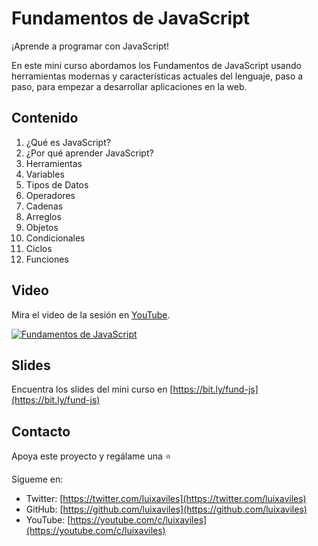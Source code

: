 # Fundamentos de JavaScript
¡Aprende a programar con JavaScript!

En este mini curso abordamos los Fundamentos de JavaScript usando herramientas modernas y características actuales del lenguaje, paso a paso, para empezar a desarrollar aplicaciones en la web.

## Contenido
1. ¿Qué es JavaScript?
2. ¿Por qué aprender JavaScript?
3. Herramientas
4. Variables
5. Tipos de Datos
6. Operadores
7. Cadenas
8. Arreglos
9. Objetos
10. Condicionales
11. Ciclos
12. Funciones

## Video
Mira el video de la sesión en [YouTube](https://youtu.be/hjSDHz_qKTQ).

[![Fundamentos de JavaScript](https://img.youtube.com/vi/hjSDHz_qKTQ/0.jpg)](https://youtu.be/hjSDHz_qKTQ)

## Slides

Encuentra los slides del mini curso en [https://bit.ly/fund-js](https://bit.ly/fund-js)

## Contacto
Apoya este proyecto y regálame una :star:

Sígueme en:

* Twitter: [https://twitter.com/luixaviles](https://twitter.com/luixaviles)
* GitHub: [https://github.com/luixaviles](https://github.com/luixaviles)
* YouTube: [https://youtube.com/c/luixaviles](https://youtube.com/c/luixaviles)

